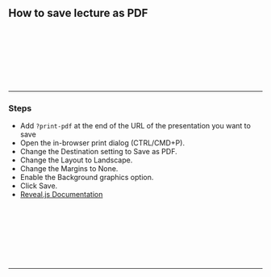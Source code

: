 ## How to save lecture as PDF


&nbsp;

&nbsp;

&nbsp;

&nbsp;

---

### Steps

* Add ```?print-pdf``` at the end of the URL of the presentation you want to save
* Open the in-browser print dialog (CTRL/CMD+P).
* Change the Destination setting to Save as PDF.
* Change the Layout to Landscape.
* Change the Margins to None.
* Enable the Background graphics option.
* Click Save.
* <a href="https://github.com/hakimel/reveal.js/">Reveal.js Documentation</a>


&nbsp;

&nbsp;

&nbsp;

&nbsp;

---
